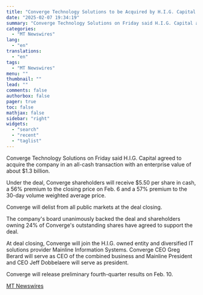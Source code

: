 ```yaml
---
title: "Converge Technology Solutions to be Acquired by H.I.G. Capital in Deal Valued at $1.3 Billion"
date: "2025-02-07 19:34:19"
summary: "Converge Technology Solutions on Friday said H.I.G. Capital agreed to acquire the company in an all-cash transaction with an enterprise value of about $1.3 billion. Under the deal, Converge shareholders will receive $5.50 per share in cash, a 56% premium to the closing price on Feb. 6 and a 57%..."
categories:
  - "MT Newswires"
lang:
  - "en"
translations:
  - "en"
tags:
  - "MT Newswires"
menu: ""
thumbnail: ""
lead: ""
comments: false
authorbox: false
pager: true
toc: false
mathjax: false
sidebar: "right"
widgets:
  - "search"
  - "recent"
  - "taglist"
---
```


Converge Technology Solutions on Friday said H.I.G. Capital agreed to acquire the company in an all-cash transaction with an enterprise value of about $1.3 billion.

Under the deal, Converge shareholders will receive $5.50 per share in cash, a 56% premium to the closing price on Feb. 6 and a 57% premium to the 30-day volume weighted average price.

Converge will delist from all public markets at the deal closing.

The company's board unanimously backed the deal and shareholders owning 24% of Converge's outstanding shares have agreed to support the deal.

At deal closing, Converge will join the H.I.G. owned entity and diversified IT solutions provider Mainline Information Systems. Converge CEO Greg Berard will serve as CEO of the combined business and Mainline President and CEO Jeff Dobbelaere will serve as president.

Converge will release preliminary fourth-quarter results on Feb. 10.

[MT Newswires](https://www.tradingview.com/news/mtnewswires.com:20250207:A3312214:0/)
